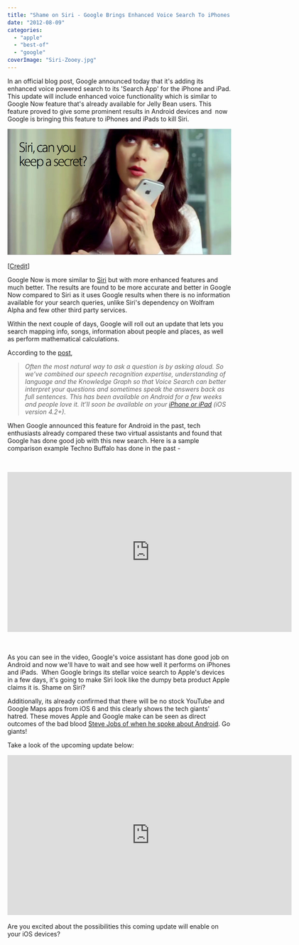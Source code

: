 ```yaml
---
title: "Shame on Siri - Google Brings Enhanced Voice Search To iPhones And iPads"
date: "2012-08-09"
categories: 
  - "apple"
  - "best-of"
  - "google"
coverImage: "Siri-Zooey.jpg"
---
```


In an official blog post, Google announced today that it's adding its enhanced voice powered search to its 'Search App' for the iPhone and iPad. This update will include enhanced voice functionality which is similar to Google Now feature that's already available for Jelly Bean users. This feature proved to give some prominent results in Android devices and  now Google is bringing this feature to iPhones and iPads to kill Siri.

[![](images/Siri-Zooey.jpg "Siri - Zooey")](http://iCosmoGeek.com/google-wants-to-kill-siri-by-bringing-google-now-to-iphones-and-ipads/siri-zooey/)

\[[Credit](http://www.gizmodo.com.au/2012/05/at-ibm-headquarters-siri-is-persona-non-grata/)\]

Google Now is more similar to [Siri](http://icosmogeek.com/the-story-behind-siri-its-name-and-founder/) but with more enhanced features and much better. The results are found to be more accurate and better in Google Now compared to Siri as it uses Google results when there is no information available for your search queries, unlike Siri's dependency on Wolfram Alpha and few other third party services.

Within the next couple of days, Google will roll out an update that lets you search mapping info, songs, information about people and places, as well as perform mathematical calculations.

According to the [post](http://googleblog.blogspot.com/2012/08/building-search-engine-of-future-one.html),

> _Often the most natural way to ask a question is by asking aloud. So we’ve combined our speech recognition expertise, understanding of language and the Knowledge Graph so that Voice Search can better interpret your questions and sometimes speak the answers back as full sentences. This has been available on Android for a few weeks and people love it. It’ll soon be available on your [iPhone or iPad](http://itunes.apple.com/us/app/google-search/id284815942?mt=8) (iOS version 4.2+)._

When Google announced this feature for Android in the past, tech enthusiasts already compared these two virtual assistants and found that Google has done good job with this new search. Here is a sample comparison example Techno Buffalo has done in the past -

 

<iframe src="http://www.youtube.com/embed/kDsOtdRtG0Q" frameborder="0" width="640" height="360"></iframe>

 

As you can see in the video, Google's voice assistant has done good job on Android and now we'll have to wait and see how well it performs on iPhones and iPads.  When Google brings its stellar voice search to Apple's devices in a few days, it's going to make Siri look like the dumpy beta product Apple claims it is. Shame on Siri?

Additionally, its already confirmed that there will be no stock YouTube and Google Maps apps from iOS 6 and this clearly shows the tech giants' hatred. These moves Apple and Google make can be seen as direct outcomes of the bad blood [Steve Jobs of when he spoke about Android](http://icosmogeek.com/steve-jobs-im-going-to-destroy-android-because-its-a-stolen-product/). Go giants!

Take a look of the upcoming update below:

<iframe src="http://www.youtube.com/embed/-cZ4mdrlWYM" frameborder="0" width="640" height="360"></iframe>

Are you excited about the possibilities this coming update will enable on your iOS devices?
